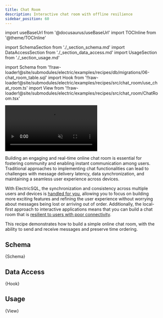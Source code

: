 ```yaml
---
title: Chat Room
description: Interactive chat room with offline resilience
sidebar_position: 60
---
```


import useBaseUrl from '@docusaurus/useBaseUrl'
import TOCInline from '@theme/TOCInline'

import SchemaSection from './_section_schema.md'
import DataAccessSection from './_section_data_access.md'
import UsageSection from './_section_usage.md'

import Schema from '!!raw-loader!@site/submodules/electric/examples/recipes/db/migrations/06-chat_room_table.sql'
import Hook from '!!raw-loader!@site/submodules/electric/examples/recipes/src/chat_room/use_chat_room.ts'
import View from '!!raw-loader!@site/submodules/electric/examples/recipes/src/chat_room/ChatRoom.tsx'


<video className="w-full mx-auto" autoPlay={true} loop muted playsInline>
  <source src={useBaseUrl('/videos/recipes/chat-room.mp4')} />
</video>

Building an engaging and real-time online chat room is essential for fostering community and enabling instant communication among users. Traditional approaches to implementing chat functionalities can lead to challenges with message delivery latency, data synchronization, and maintaining a seamless user experience across devices.

With ElectricSQL, the synchronization and consistency across multiple users and devices is [handled for you](../intro/multi-user), allowing you to focus on building more exciting features and refining the user experience without worrying about messages being lost or arriving out of order. Additionally, the local-first approach to interactive applications means that you can build a chat room that is [resilient to users with poor connectivity](../intro/offline).

This recipe demonstrates how to build a simple online chat room, with the ability to send and receive messages and preserve time ordering.

<TOCInline toc={toc} />

## Schema
<SchemaSection />

<CodeBlock language="sql">
  {Schema}
</CodeBlock>

## Data Access
<DataAccessSection />

<CodeBlock language="ts">
  {Hook}
</CodeBlock>

## Usage
<UsageSection />

<CodeBlock language="tsx">
  {View}
</CodeBlock>
